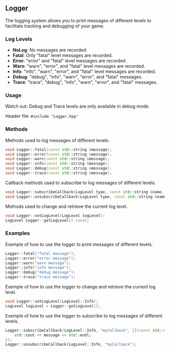 ## Logger

The logging system allows you to print messages of different levels to facilitate tracking and debugging of your game.

### Log Levels

- **NoLog**: No messages are recorded.
- **Fatal**: Only "fatal" level messages are recorded.
- **Error**: "error" and "fatal" level messages are recorded.
- **Warn**: "warn", "error", and "fatal" level messages are recorded.
- **Info**: "info", "warn", "error", and "fatal" level messages are recorded.
- **Debug**: "debug", "info", "warn", "error", and "fatal" messages.
- **Trace**: "trace", "debug", "info", "warn", "error", and "fatal" messages.

### Usage

Watch out: Debug and Trace levels are only available in debug mode.

Header file: `#include "Logger.hpp"`

### Methods

Methods used to log messages of different levels.

```cpp
void Logger::fatal(const std::string &message);
void Logger::error(const std::string &message);
void Logger::warn(const std::string &message);
void Logger::info(const std::string &message);
void Logger::debug(const std::string &message);
void Logger::trace(const std::string &message);
```

Callback methods used to subscribe to log messages of different levels.
    
```cpp
void Logger::subscribeCallback(LogLevel type, const std::string &name, std::function<void(const std::string &)> callback);
void Logger::unsubscribeCallback(LogLevel type, const std::string &name);
```

Methods used to change and retrieve the current log level.

```cpp
void Logger::setLogLevel(LogLevel logLevel);
LogLevel Logger::getLogLevel() const;
```

### Examples

Exemple of how to use the logger to print messages of different levels.

```cpp
Logger::fatal("fatal message");
Logger::error("error message");
Logger::warn("warn message");
Logger::info("info message");
Logger::debug("debug message");
Logger::trace("trace message");
```

Exemple of how to use the logger to change and retrieve the current log level.

```cpp
void Logger::setLogLevel(LogLevel::Info);
LogLevel logLevel = Logger::getLogLevel();
```

Exemple of how to use the logger to subscribe to log messages of different levels.

```cpp
Logger::subscribeCallback(LogLevel::Info, "myCallback", [](const std::string &message) {
    std::cout << message << std::endl;
});
Logger::unsubscribeCallback(LogLevel::Info, "myCallback");
```
